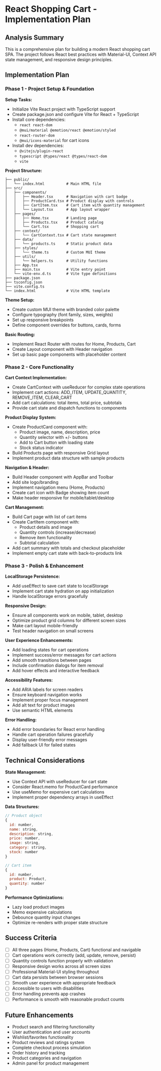 # React Shopping Cart - Implementation Plan

## Analysis Summary

This is a comprehensive plan for building a modern React shopping cart SPA. The project follows React best practices with Material-UI, Context API state management, and responsive design principles.

## Implementation Plan

### Phase 1 - Project Setup & Foundation

**Setup Tasks:**
- Initialize Vite React project with TypeScript support
- Create package.json and configure Vite for React + TypeScript
- Install core dependencies:
  - `react react-dom`
  - `@mui/material @emotion/react @emotion/styled`
  - `react-router-dom`
  - `@mui/icons-material` for cart icons
- Install dev dependencies:
  - `@vitejs/plugin-react`
  - `typescript @types/react @types/react-dom`
  - `vite`

**Project Structure:**
```
├── public/
│   └── index.html          # Main HTML file
├── src/
│   ├── components/
│   │   ├── Header.tsx      # Navigation with cart badge
│   │   ├── ProductCard.tsx # Product display with controls
│   │   ├── CartItem.tsx    # Cart item with quantity management
│   │   └── Layout.tsx      # App layout wrapper
│   ├── pages/
│   │   ├── Home.tsx        # Landing page
│   │   ├── Products.tsx    # Product catalog
│   │   └── Cart.tsx        # Shopping cart
│   ├── context/
│   │   └── CartContext.tsx # Cart state management
│   ├── data/
│   │   └── products.ts     # Static product data
│   ├── styles/
│   │   └── theme.ts        # Custom MUI theme
│   ├── utils/
│   │   └── helpers.ts      # Utility functions
│   ├── App.tsx
│   ├── main.tsx            # Vite entry point
│   └── vite-env.d.ts       # Vite type definitions
├── package.json
├── tsconfig.json
├── vite.config.ts
└── index.html              # Vite HTML template
```

**Theme Setup:**
- Create custom MUI theme with branded color palette
- Configure typography (font family, sizes, weights)
- Set up responsive breakpoints
- Define component overrides for buttons, cards, forms

**Basic Routing:**
- Implement React Router with routes for Home, Products, Cart
- Create Layout component with Header navigation
- Set up basic page components with placeholder content

### Phase 2 - Core Functionality

**Cart Context Implementation:**
- Create CartContext with useReducer for complex state operations
- Implement cart actions: ADD_ITEM, UPDATE_QUANTITY, REMOVE_ITEM, CLEAR_CART
- Add cart calculations: total items, total price, subtotals
- Provide cart state and dispatch functions to components

**Product Display System:**
- Create ProductCard component with:
  - Product image, name, description, price
  - Quantity selector with +/- buttons
  - Add to Cart button with loading state
  - Stock status indicator
- Build Products page with responsive Grid layout
- Implement product data structure with sample products

**Navigation & Header:**
- Build Header component with AppBar and Toolbar
- Add site logo/branding
- Implement navigation menu (Home, Products)
- Create cart icon with Badge showing item count
- Make header responsive for mobile/tablet/desktop

**Cart Management:**
- Build Cart page with list of cart items
- Create CartItem component with:
  - Product details and image
  - Quantity controls (increase/decrease)
  - Remove item functionality
  - Subtotal calculation
- Add cart summary with totals and checkout placeholder
- Implement empty cart state with back-to-products link

### Phase 3 - Polish & Enhancement

**LocalStorage Persistence:**
- Add useEffect to save cart state to localStorage
- Implement cart state hydration on app initialization
- Handle localStorage errors gracefully

**Responsive Design:**
- Ensure all components work on mobile, tablet, desktop
- Optimize product grid columns for different screen sizes
- Make cart layout mobile-friendly
- Test header navigation on small screens

**User Experience Enhancements:**
- Add loading states for cart operations
- Implement success/error messages for cart actions
- Add smooth transitions between pages
- Include confirmation dialogs for item removal
- Add hover effects and interactive feedback

**Accessibility Features:**
- Add ARIA labels for screen readers
- Ensure keyboard navigation works
- Implement proper focus management
- Add alt text for product images
- Use semantic HTML elements

**Error Handling:**
- Add error boundaries for React error handling
- Handle cart operation failures gracefully
- Display user-friendly error messages
- Add fallback UI for failed states

## Technical Considerations

**State Management:**
- Use Context API with useReducer for cart state
- Consider React.memo for ProductCard performance
- Use useMemo for expensive cart calculations
- Implement proper dependency arrays in useEffect

**Data Structures:**
```javascript
// Product object
{
  id: number,
  name: string,
  description: string,
  price: number,
  image: string,
  category: string,
  stock: number
}

// Cart item
{
  id: number,
  product: Product,
  quantity: number
}
```

**Performance Optimizations:**
- Lazy load product images
- Memo expensive calculations
- Debounce quantity input changes
- Optimize re-renders with proper state structure


## Success Criteria

- [ ] All three pages (Home, Products, Cart) functional and navigable
- [ ] Cart operations work correctly (add, update, remove, persist)
- [ ] Quantity controls function properly with validation
- [ ] Responsive design works across all screen sizes
- [ ] Professional Material-UI styling throughout
- [ ] Cart data persists between browser sessions
- [ ] Smooth user experience with appropriate feedback
- [ ] Accessible to users with disabilities
- [ ] Error handling prevents app crashes
- [ ] Performance is smooth with reasonable product counts

## Future Enhancements

- Product search and filtering functionality
- User authentication and user accounts
- Wishlist/favorites functionality
- Product reviews and ratings system
- Complete checkout process simulation
- Order history and tracking
- Product categories and navigation
- Admin panel for product management